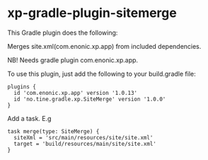 # xp-gradle-plugin-sitemerge
This Gradle plugin does the following:

Merges site.xml(com.enonic.xp.app) from included dependencies.

NB! Needs gradle plugin com.enonic.xp.app.


To use this plugin, just add the following to your build.gradle file:

```
plugins {
  id 'com.enonic.xp.app' version '1.0.13'
  id 'no.tine.gradle.xp.SiteMerge' version '1.0.0'
}
```

Add a task. E.g

```
task merge(type: SiteMerge) {	
  siteXml = 'src/main/resources/site/site.xml'
  target = 'build/resources/main/site/site.xml'
}
```
